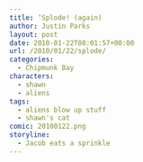 ```yaml
---
title: ‘Splode! (again)
author: Justin Parks
layout: post
date: 2010-01-22T08:01:57+00:00
url: /2010/01/22/splode/
categories:
  - Chipmunk Bay
characters:
  - shawn
  - aliens
tags:
  - aliens blow up stuff
  - shawn's cat
comic: 20100122.png 
storyline:
  - Jacob eats a sprinkle
---
```

